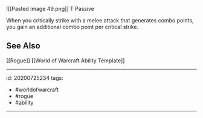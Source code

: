 ![[Pasted image 49.png]]
T Passive

When you critically strike with a melee attack that generates combo points, you gain an additional combo point per critical strike.

## See Also
[[Rogue]]
[[World of Warcraft Ability Template]]

---

id: 20200725234
tags:
 - #worldofwarcraft
 - #rogue
 - #ability

---